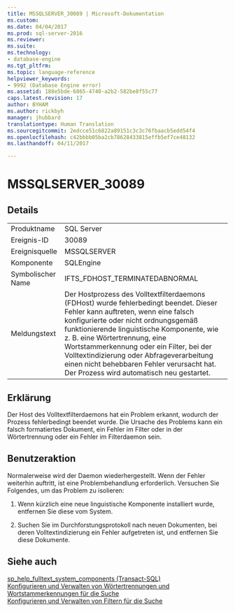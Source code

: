 ```yaml
---
title: MSSQLSERVER_30089 | Microsoft-Dokumentation
ms.custom: 
ms.date: 04/04/2017
ms.prod: sql-server-2016
ms.reviewer: 
ms.suite: 
ms.technology:
- database-engine
ms.tgt_pltfrm: 
ms.topic: language-reference
helpviewer_keywords:
- 9992 (Database Engine error)
ms.assetid: 188e5bde-6865-4740-a2b2-582be8f55c77
caps.latest.revision: 17
author: BYHAM
ms.author: rickbyh
manager: jhubbard
translationtype: Human Translation
ms.sourcegitcommit: 2edcce51c6822a89151c3c3c76fbaacb5edd54f4
ms.openlocfilehash: c42bbbb05ba2cb78628433815effb5ef7ce48132
ms.lasthandoff: 04/11/2017

---
```

# <a name="mssqlserver30089"></a>MSSQLSERVER_30089
  
## <a name="details"></a>Details  
  
|||  
|-|-|  
|Produktname|SQL Server|  
|Ereignis-ID|30089|  
|Ereignisquelle|MSSQLSERVER|  
|Komponente|SQLEngine|  
|Symbolischer Name|IFTS_FDHOST_TERMINATEDABNORMAL|  
|Meldungstext|Der Hostprozess des Volltextfilterdaemons (FDHost) wurde fehlerbedingt beendet. Dieser Fehler kann auftreten, wenn eine falsch konfigurierte oder nicht ordnungsgemäß funktionierende linguistische Komponente, wie z. B. eine Wörtertrennung, eine Wortstammerkennung oder ein Filter, bei der Volltextindizierung oder Abfrageverarbeitung einen nicht behebbaren Fehler verursacht hat. Der Prozess wird automatisch neu gestartet.|  
  
## <a name="explanation"></a>Erklärung  
Der Host des Volltextfilterdaemons hat ein Problem erkannt, wodurch der Prozess fehlerbedingt beendet wurde. Die Ursache des Problems kann ein falsch formatiertes Dokument, ein Fehler im Filter oder in der Wörtertrennung oder ein Fehler im Filterdaemon sein.  
  
## <a name="user-action"></a>Benutzeraktion  
Normalerweise wird der Daemon wiederhergestellt. Wenn der Fehler weiterhin auftritt, ist eine Problembehandlung erforderlich. Versuchen Sie Folgendes, um das Problem zu isolieren:  
  
1.  Wenn kürzlich eine neue linguistische Komponente installiert wurde, entfernen Sie diese vom System.  
  
2.  Suchen Sie im Durchforstungsprotokoll nach neuen Dokumenten, bei deren Volltextindizierung ein Fehler aufgetreten ist, und entfernen Sie diese Dokumente.  
  
## <a name="see-also"></a>Siehe auch  
[sp_help_fulltext_system_components &#40;Transact-SQL&#41;](~/relational-databases/system-stored-procedures/sp-help-fulltext-system-components-transact-sql.md)  
[Konfigurieren und Verwalten von Wörtertrennungen und Wortstammerkennungen für die Suche](~/relational-databases/search/configure-and-manage-word-breakers-and-stemmers-for-search.md)  
[Konfigurieren und Verwalten von Filtern für die Suche](~/relational-databases/search/configure-and-manage-filters-for-search.md)  
  

